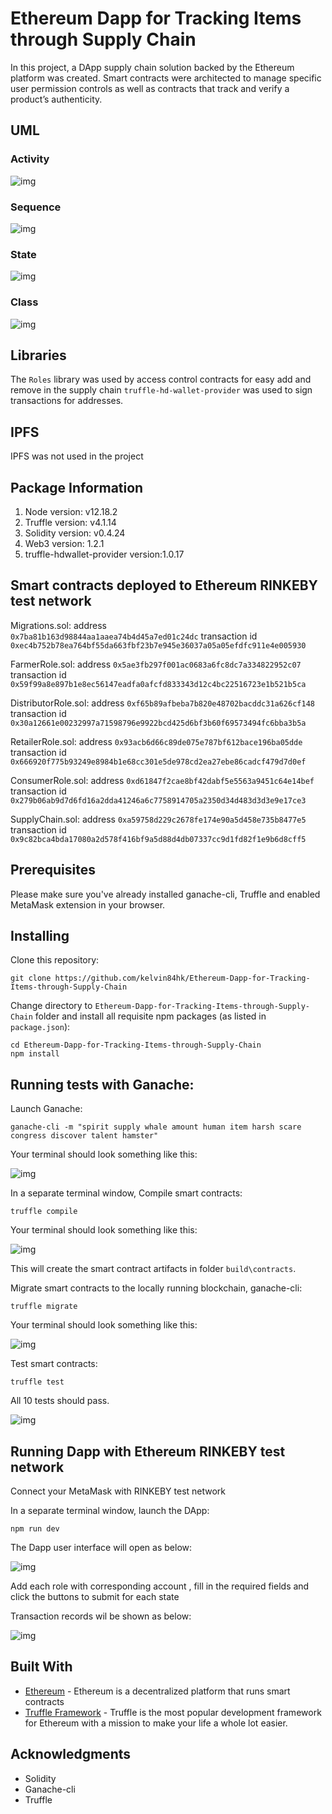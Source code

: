 # Ethereum Dapp for Tracking Items through Supply Chain

In this project, a DApp supply chain solution backed by the Ethereum platform was created. Smart contracts were architected to manage specific user permission controls as well as contracts that track and verify a product’s authenticity.

## UML

### Activity

![img](pics/ActivityDiagram.png)

### Sequence

![img](pics/SequenceDiagram.png)

### State

![img](pics/StateDiagram.png)

### Class

![img](pics/ClassDiagram.png)

## Libraries

The ```Roles``` library was used by access control contracts for easy add and remove in the supply chain
```truffle-hd-wallet-provider``` was used to sign transactions for addresses.

## IPFS

IPFS was not used in the project

## Package Information

1. Node version: v12.18.2
2. Truffle version: v4.1.14
3. Solidity version: v0.4.24
4. Web3 version: 1.2.1
5. truffle-hdwallet-provider version:1.0.17

## Smart contracts deployed to Ethereum RINKEBY test network

Migrations.sol: address ```0x7ba81b163d98844aa1aaea74b4d45a7ed01c24dc``` transaction id ```0xec4b752b78ea764bf55da663fbf23b7e945e36037a05a05efdfc911e4e005930```

FarmerRole.sol: address ```0x5ae3fb297f001ac0683a6fc8dc7a334822952c07``` transaction id ```0x59f99a8e897b1e8ec56147eadfa0afcfd833343d12c4bc22516723e1b521b5ca```

DistributorRole.sol: address ```0xf65b89afbeba7b820e48702bacddc31a626cf148``` transaction id ```0x30a12661e00232997a71598796e9922bcd425d6bf3b60f69573494fc6bba3b5a```

RetailerRole.sol: address ```0x93acb6d66c89de075e787bf612bace196ba05dde``` transaction id ```0x666920f775b93249e8984b1e68cc301e5de978cd2ea27ebe86cadcf479d7d0ef```

ConsumerRole.sol: address ```0xd61847f2cae8bf42dabf5e5563a9451c64e14bef``` transaction id ```0x279b06ab9d7d6fd16a2dda41246a6c7758914705a2350d34d483d3d3e9e17ce3```

SupplyChain.sol: address ```0xa59758d229c2678fe174e90a5d458e735b8477e5``` transaction id ```0x9c82bca4bda17080a2d578f416bf9a5d88d4db07337cc9d1fd82f1e9b6d8cff5```

## Prerequisites

Please make sure you've already installed ganache-cli, Truffle and enabled MetaMask extension in your browser.

## Installing

Clone this repository:

```
git clone https://github.com/kelvin84hk/Ethereum-Dapp-for-Tracking-Items-through-Supply-Chain
```

Change directory to ```Ethereum-Dapp-for-Tracking-Items-through-Supply-Chain``` folder and install all requisite npm packages (as listed in ```package.json```):

```
cd Ethereum-Dapp-for-Tracking-Items-through-Supply-Chain
npm install
```
## Running tests with Ganache:

Launch Ganache:

```
ganache-cli -m "spirit supply whale amount human item harsh scare congress discover talent hamster"
```

Your terminal should look something like this:

![img](pics/ganache-cli.png)

In a separate terminal window, Compile smart contracts:

```
truffle compile
```

Your terminal should look something like this:

![img](pics/truffle_compile.png)

This will create the smart contract artifacts in folder ```build\contracts```.

Migrate smart contracts to the locally running blockchain, ganache-cli:

```
truffle migrate
```

Your terminal should look something like this:

![img](pics/truffle_migrate.png)

Test smart contracts:

```
truffle test
```

All 10 tests should pass.

![img](pics/truffle_test.png)

## Running Dapp with Ethereum RINKEBY test network

Connect your MetaMask with RINKEBY test network

In a separate terminal window, launch the DApp:

```
npm run dev
```

The Dapp user interface will open as below:

![img](pics/index.png)

Add each role with corresponding account , fill in the required fields and click the buttons to submit for each state

Transaction records wil be shown as below:

![img](pics/index2.png)

## Built With

* [Ethereum](https://www.ethereum.org/) - Ethereum is a decentralized platform that runs smart contracts
* [Truffle Framework](http://truffleframework.com/) - Truffle is the most popular development framework for Ethereum with a mission to make your life a whole lot easier.

## Acknowledgments

* Solidity
* Ganache-cli
* Truffle
